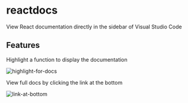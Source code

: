 # reactdocs

View React documentation directly in the sidebar of Visual Studio Code

## Features

Highlight a function to display the documentation

![highlight-for-docs](https://user-images.githubusercontent.com/15843174/106700404-c80fe100-65b2-11eb-8620-c814a8fceb20.gif)

View full docs by clicking the link at the bottom

![link-at-bottom](https://user-images.githubusercontent.com/15843174/106700450-e249bf00-65b2-11eb-840d-e1e8d6556738.gif)
